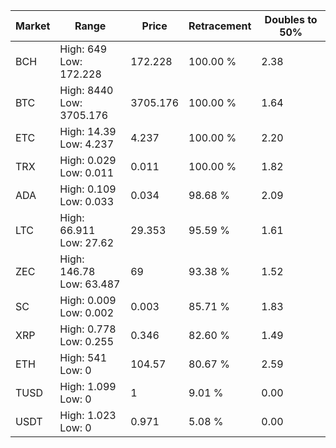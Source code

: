 | Market | Range | Price| Retracement | Doubles to 50% |
| --- | --- | --- | --- | --- |
| BCH | High: 649<br />Low: 172.228 | 172.228 | 100.00 % | 2.38 |
| BTC | High: 8440<br />Low: 3705.176 | 3705.176 | 100.00 % | 1.64 |
| ETC | High: 14.39<br />Low: 4.237 | 4.237 | 100.00 % | 2.20 |
| TRX | High: 0.029<br />Low: 0.011 | 0.011 | 100.00 % | 1.82 |
| ADA | High: 0.109<br />Low: 0.033 | 0.034 | 98.68 % | 2.09 |
| LTC | High: 66.911<br />Low: 27.62 | 29.353 | 95.59 % | 1.61 |
| ZEC | High: 146.78<br />Low: 63.487 | 69 | 93.38 % | 1.52 |
| SC | High: 0.009<br />Low: 0.002 | 0.003 | 85.71 % | 1.83 |
| XRP | High: 0.778<br />Low: 0.255 | 0.346 | 82.60 % | 1.49 |
| ETH | High: 541<br />Low: 0 | 104.57 | 80.67 % | 2.59 |
| TUSD | High: 1.099<br />Low: 0 | 1 | 9.01 % | 0.00 |
| USDT | High: 1.023<br />Low: 0 | 0.971 | 5.08 % | 0.00 |
